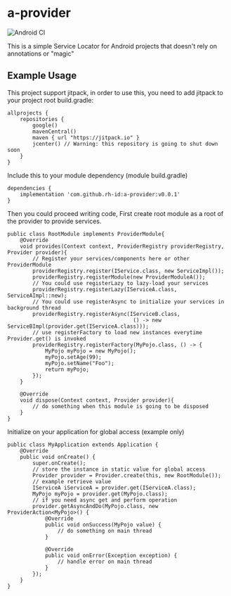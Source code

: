 # a-provider

![Android CI](https://github.com/rh-id/a-provider/actions/workflows/gradlew-build.yml/badge.svg)

This is a simple Service Locator for Android projects that doesn't rely on annotations or "magic"


## Example Usage

This project support jitpack, in order to use this, you need to add jitpack to your project root build.gradle:
```
allprojects {
    repositories {
        google()
        mavenCentral()
        maven { url "https://jitpack.io" }
        jcenter() // Warning: this repository is going to shut down soon
    }
}
```

Include this to your module dependency (module build.gradle)
```
dependencies {
    implementation 'com.github.rh-id:a-provider:v0.0.1'
}
```

Then you could proceed writing code,
First create root module as a root of the provider to provide services.

```
public class RootModule implements ProviderModule{
    @Override
    void provides(Context context, ProviderRegistry providerRegistry, Provider provider){
        // Register your services/components here or other ProviderModule
        providerRegistry.register(IService.class, new ServiceImpl());
        providerRegistry.registerModule(new ProviderModuleA());
        // You could use registerLazy to lazy-load your services
        providerRegistry.registerLazy(IServiceA.class, ServiceAImpl::new);
        // You could use registerAsync to initialize your services in background thread
        providerRegistry.registerAsync(IServiceB.class,
                                        () -> new ServiceBImpl(provider.get(IServiceA.class)));
        // use registerFactory to load new instances everytime Provider.get() is invoked
        providerRegistry.registerFactory(MyPojo.class, () -> {
            MyPojo myPojo = new MyPojo();
            myPojo.setAge(99);
            myPojo.setName("Foo");
            return myPojo;
        });
    }

    @Override
    void dispose(Context context, Provider provider){
        // do something when this module is going to be disposed
    }
}
```

Initialize on your application for global access (example only)

```
public class MyApplication extends Application {
    @Override
    public void onCreate() {
        super.onCreate();
        // store the instance in static value for global access
        Provider provider = Provider.create(this, new RootModule());
        // example retrieve value
        IServiceA iServiceA = provider.get(IServiceA.class);
        MyPojo myPojo = provider.get(MyPojo.class);
        // if you need async get and perform operation
        provider.getAsyncAndDo(MyPojo.class, new ProviderAction<MyPojo>() {
            @Override
            public void onSuccess(MyPojo value) {
                // do something on main thread
            }

            @Override
            public void onError(Exception exception) {
                // handle error on main thread
            }
        });
    }
}
```
